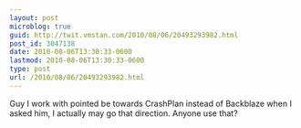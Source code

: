 ```yaml
---
layout: post
microblog: true
guid: http://twit.vmstan.com/2010/08/06/20493293982.html
post_id: 3047138
date: 2010-08-06T13:30:33-0600
lastmod: 2010-08-06T13:30:33-0600
type: post
url: /2010/08/06/20493293982.html
---
```

Guy I work with pointed be towards CrashPlan instead of Backblaze when I asked him, I actually may go that direction. Anyone use that?
